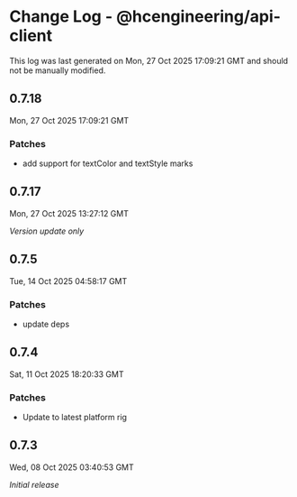 # Change Log - @hcengineering/api-client

This log was last generated on Mon, 27 Oct 2025 17:09:21 GMT and should not be manually modified.

## 0.7.18
Mon, 27 Oct 2025 17:09:21 GMT

### Patches

- add support for textColor and textStyle marks

## 0.7.17
Mon, 27 Oct 2025 13:27:12 GMT

_Version update only_

## 0.7.5
Tue, 14 Oct 2025 04:58:17 GMT

### Patches

- update deps

## 0.7.4
Sat, 11 Oct 2025 18:20:33 GMT

### Patches

- Update to latest platform rig

## 0.7.3
Wed, 08 Oct 2025 03:40:53 GMT

_Initial release_

